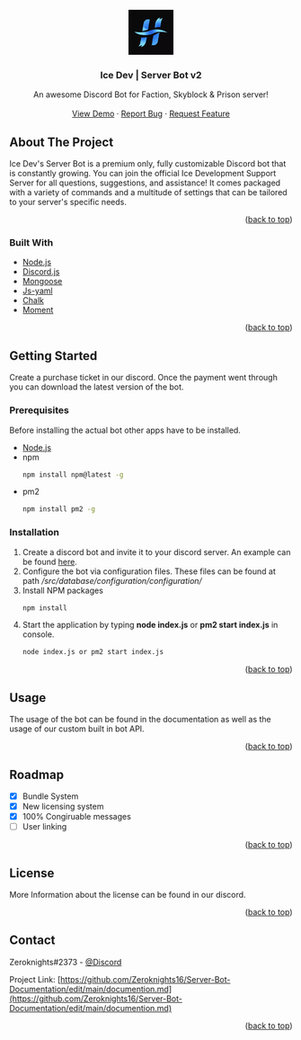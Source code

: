 <div id="top"></div>



<!-- PROJECT LOGO -->
<br />
<div align="center">
  <a href="https://github.com/othneildrew/Best-README-Template">
    <img src="images/e9290f3ece1ec3239eb2c32b74675a25.webp" alt="Logo" width="80" height="80">
  </a>

  <h3 align="center">Ice Dev | Server Bot v2</h3>

  <p align="center">
    An awesome Discord Bot for Faction, Skyblock & Prison server!
    <br />
    <a href="https://discord.gg/tsG2ZJW9"></strong></a>
    <br />
    <a href="https://discord.gg/tsG2ZJW9">View Demo</a>
    ·
    <a href="https://discord.gg/tsG2ZJW9">Report Bug</a>
    ·
    <a href="https://discord.gg/tsG2ZJW9">Request Feature</a>
  </p>
</div>



<!-- ABOUT THE PROJECT -->
## About The Project

Ice Dev's Server Bot is a premium only, fully customizable Discord bot that is constantly growing. You can join the official Ice Development Support Server for all questions, suggestions, and assistance! It comes packaged with a variety of commands and a multitude of settings that can be tailored to your server's specific needs.

<p align="right">(<a href="#top">back to top</a>)</p>



### Built With

* [Node.js](https://nodejs.org/en/about/)
* [Discord.js](https://discord.js.org/#/)
* [Mongoose](https://mongoosejs.com/)
* [Js-yaml](https://www.npmjs.com/package/js-yaml)
* [Chalk](https://www.npmjs.com/package/chalk)
* [Moment](https://www.npmjs.com/package/moment)

<p align="right">(<a href="#top">back to top</a>)</p>



<!-- GETTING STARTED -->
## Getting Started

Create a purchase ticket in our discord. Once the payment went through you can download the latest version of the bot.

### Prerequisites

Before installing the actual bot other apps have to be installed.
* [Node.js](https://nodejs.org/en/download/)
* npm
  ```sh
  npm install npm@latest -g
  ```
* pm2
  ```sh
  npm install pm2 -g
  ```

### Installation

1. Create a discord bot and invite it to your discord server. An example can be found [here](https://www.youtube.com/watch?v=JMmUW4d3Noc&t=302s).
2. Configure the bot via configuration files. These files can be found at path _/src/database/configuration/configuration/_
3. Install NPM packages
   ```sh
   npm install
   ```
4. Start the application by typing **node index.js** or **pm2 start index.js** in console.
   ```sh
   node index.js or pm2 start index.js
   ```

<p align="right">(<a href="#top">back to top</a>)</p>



<!-- USAGE EXAMPLES -->
## Usage

The usage of the bot can be found in the documentation as well as the usage of our custom built in bot API. 

<p align="right">(<a href="#top">back to top</a>)</p>



<!-- ROADMAP -->
## Roadmap

- [x] Bundle System
- [x] New licensing system
- [x] 100% Congiruable messages
- [ ] User linking

<p align="right">(<a href="#top">back to top</a>)</p>



<!-- LICENSE -->
## License

More Information about the license can be found in our discord.

<p align="right">(<a href="#top">back to top</a>)</p>



<!-- CONTACT -->
## Contact

Zeroknights#2373 - [@Discord]()

Project Link: [https://github.com/Zeroknights16/Server-Bot-Documentation/edit/main/documention.md](https://github.com/Zeroknights16/Server-Bot-Documentation/edit/main/documention.md)

<p align="right">(<a href="#top">back to top</a>)</p>
